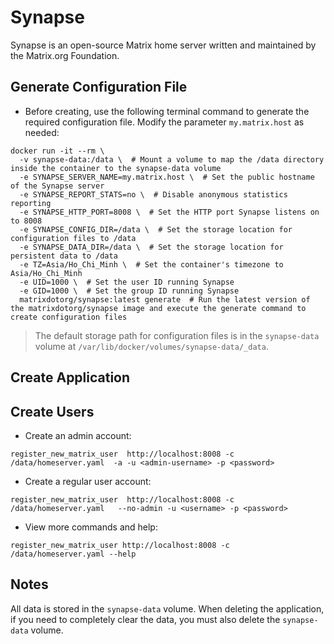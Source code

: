 # Synapse
Synapse is an open-source Matrix home server written and maintained by the Matrix.org Foundation.

## Generate Configuration File
- Before creating, use the following terminal command to generate the required configuration file. Modify the parameter `my.matrix.host` as needed:
```shell
docker run -it --rm \
  -v synapse-data:/data \  # Mount a volume to map the /data directory inside the container to the synapse-data volume
  -e SYNAPSE_SERVER_NAME=my.matrix.host \  # Set the public hostname of the Synapse server
  -e SYNAPSE_REPORT_STATS=no \  # Disable anonymous statistics reporting
  -e SYNAPSE_HTTP_PORT=8008 \  # Set the HTTP port Synapse listens on to 8008
  -e SYNAPSE_CONFIG_DIR=/data \  # Set the storage location for configuration files to /data
  -e SYNAPSE_DATA_DIR=/data \  # Set the storage location for persistent data to /data
  -e TZ=Asia/Ho_Chi_Minh \  # Set the container's timezone to Asia/Ho_Chi_Minh
  -e UID=1000 \  # Set the user ID running Synapse
  -e GID=1000 \  # Set the group ID running Synapse
  matrixdotorg/synapse:latest generate  # Run the latest version of the matrixdotorg/synapse image and execute the generate command to create configuration files
```
> The default storage path for configuration files is in the `synapse-data` volume at `/var/lib/docker/volumes/synapse-data/_data`.

## Create Application

## Create Users
- Create an admin account:
```shell
register_new_matrix_user  http://localhost:8008 -c /data/homeserver.yaml  -a -u <admin-username> -p <password>
```
- Create a regular user account:
```shell
register_new_matrix_user  http://localhost:8008 -c /data/homeserver.yaml   --no-admin -u <username> -p <password>
```
- View more commands and help:
```shell
register_new_matrix_user http://localhost:8008 -c /data/homeserver.yaml --help
```

## Notes
All data is stored in the `synapse-data` volume. When deleting the application, if you need to completely clear the data, you must also delete the `synapse-data` volume.